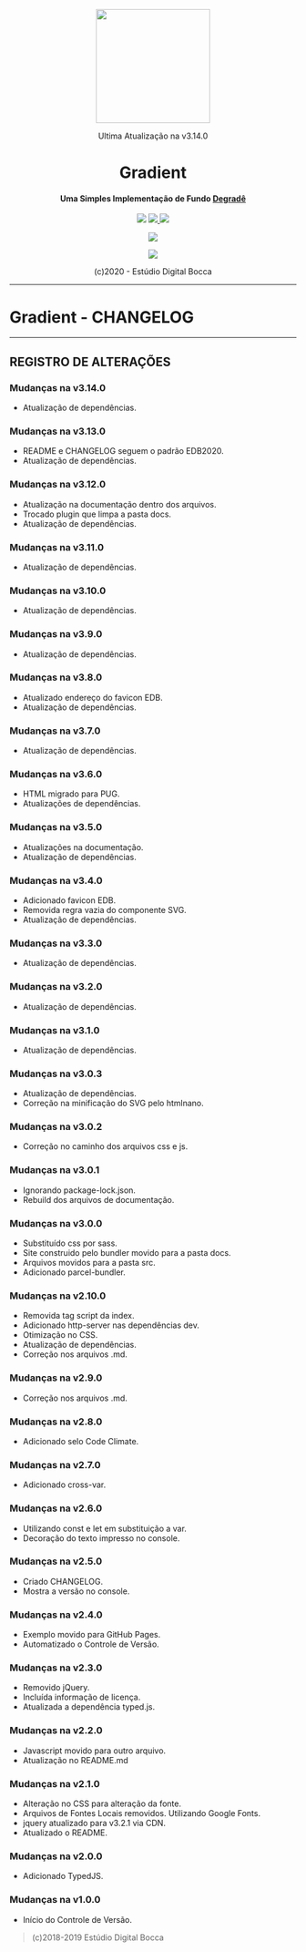 <p align="center">
  <img src="https://estudiodigitalbocca.com.br/edb-logo.svg" width="200px">
  <p align="center">Ultima Atualização na v3.14.0</p>
  <h1 align="center">Gradient</h1>
  <h4 align="center">
    Uma Simples Implementação de Fundo 
    <a href="https://pt.wikipedia.org/wiki/Degrad%C3%AA">Degradê</a>
  </h4>
  <p align="center">
    <img src="https://badgen.net/badge/version/v3.14.0/orange">
    <a href="https://codeclimate.com/github/digitalbocca/Gradient/maintainability">
      <img src="https://api.codeclimate.com/v1/badges/5cf26d23900dfd1dc8a6/maintainability"> 
    </a>
    <a href="https://standardjs.com/">
      <img src="https://img.shields.io/badge/code%20style-standard-brightgreen.svg"> 
    </a>
    <p align="center">
      <a href="https://github.com/standard/standard">
        <img src="https://cdn.rawgit.com/standard/standard/master/badge.svg"> 
      </a>
    </p>
    <p align="center">
      <a href="http://forthebadge.com">
        <img src="https://forthebadge.com/images/badges/built-by-developers.svg"> 
      </a>
    </p>
  </p>
  <p align="center">(c)2020 - Estúdio Digital Bocca</p>
</p>

---

# Gradient - CHANGELOG

---

## REGISTRO DE ALTERAÇÕES

### Mudanças na v3.14.0

- Atualização de dependências.

### Mudanças na v3.13.0

- README e CHANGELOG seguem o padrão EDB2020.
- Atualização de dependências.

### Mudanças na v3.12.0

- Atualização na documentação dentro dos arquivos.
- Trocado plugin que limpa a pasta docs.
- Atualização de dependências.

### Mudanças na v3.11.0

- Atualização de dependências.

### Mudanças na v3.10.0

- Atualização de dependências.

### Mudanças na v3.9.0

- Atualização de dependências.

### Mudanças na v3.8.0

- Atualizado endereço do favicon EDB.
- Atualização de dependências.

### Mudanças na v3.7.0

- Atualização de dependências.

### Mudanças na v3.6.0

- HTML migrado para PUG.
- Atualizações de dependências.

### Mudanças na v3.5.0

- Atualizações na documentação.
- Atualização de dependências.

### Mudanças na v3.4.0

- Adicionado favicon EDB.
- Removida regra vazia do componente SVG.
- Atualização de dependências.

### Mudanças na v3.3.0

- Atualização de dependências.

### Mudanças na v3.2.0

- Atualização de dependências.

### Mudanças na v3.1.0

- Atualização de dependências.

### Mudanças na v3.0.3

- Atualização de dependências.
- Correção na minificação do SVG pelo htmlnano.

### Mudanças na v3.0.2

- Correção no caminho dos arquivos css e js.

### Mudanças na v3.0.1

- Ignorando package-lock.json.
- Rebuild dos arquivos de documentação.

### Mudanças na v3.0.0

- Substituído css por sass.
- Site construido pelo bundler movido para a pasta docs.
- Arquivos movidos para a pasta src.
- Adicionado parcel-bundler.

### Mudanças na v2.10.0

- Removida tag script da index.
- Adicionado http-server nas dependências dev.
- Otimização no CSS.
- Atualização de dependências.
- Correção nos arquivos .md.

### Mudanças na v2.9.0

- Correção nos arquivos .md.

### Mudanças na v2.8.0

- Adicionado selo Code Climate.

### Mudanças na v2.7.0

- Adicionado cross-var.

### Mudanças na v2.6.0

- Utilizando const e let em substituição a var.
- Decoração do texto impresso no console.

### Mudanças na v2.5.0

- Criado CHANGELOG.
- Mostra a versão no console.

### Mudanças na v2.4.0

- Exemplo movido para GitHub Pages.
- Automatizado o Controle de Versão.

### Mudanças na v2.3.0

- Removido jQuery.
- Incluída informação de licença.
- Atualizada a dependência typed.js.

### Mudanças na v2.2.0

- Javascript movido para outro arquivo.
- Atualização no README.md

### Mudanças na v2.1.0

- Alteração no CSS para alteração da fonte.
- Arquivos de Fontes Locais removidos. Utilizando Google Fonts.
- jquery atualizado para v3.2.1 via CDN.
- Atualizado o README.

### Mudanças na v2.0.0

- Adicionado TypedJS.

### Mudanças na v1.0.0

- Início do Controle de Versão.

>(c)2018-2019 Estúdio Digital Bocca
